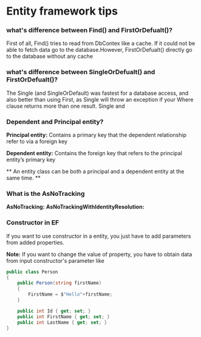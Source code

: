# Entity framework tips

### what's difference between Find() and FirstOrDefualt()?

First of all, Find() tries to read from DbContex like a cache. If it could not be able to fetch data
go to the database.However, FirstOrDefualt() directly go to the database without any cache

### what's difference between SingleOrDefualt() and FirstOrDefualt()?

The Single (and SingleOrDefault) was fastest for a database access,
and also better than using First, as Single will throw an exception if your Where
clause returns more than one result. Single and

### Dependent and Principal entity?

**Principal entity:** Contains a primary key that the dependent relationship refer
to via a foreign key

**Dependent entity:** Contains the foreign key that refers to the principal entity’s
primary key

** An entity class can be both a principal and a dependent entity at the same time. **

### What is the AsNoTracking

**AsNoTracking:**
**AsNoTrackingWithIdentityResolution:**

### Constructor in EF

If you want to use constructor in a entity, you just have to add parameters from
added properties.

**Note:** If you want to change the value of property, you have to obtain data from
input constructor's parameter like

```c#
public class Person
{
    public Person(string firstName)
    {
        FirstName = $"Hello"+firstName;
    }

    public int Id { get; set; }
    public int FirstName { get; set; }
    public int LastName { get; set; }
}
```
